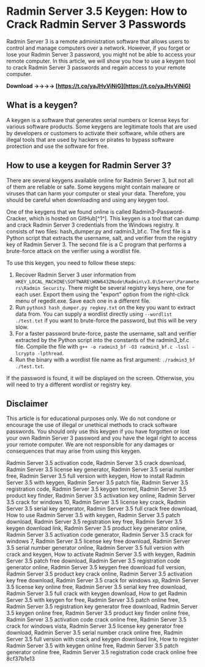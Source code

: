 
 
# Radmin Server 3.5 Keygen: How to Crack Radmin Server 3 Passwords
 
Radmin Server 3 is a remote administration software that allows users to control and manage computers over a network. However, if you forget or lose your Radmin Server 3 password, you might not be able to access your remote computer. In this article, we will show you how to use a keygen tool to crack Radmin Server 3 passwords and regain access to your remote computer.
 
**Download ->->->-> [https://t.co/yaJHvViNiG](https://t.co/yaJHvViNiG)**


 
## What is a keygen?
 
A keygen is a software that generates serial numbers or license keys for various software products. Some keygens are legitimate tools that are used by developers or customers to activate their software, while others are illegal tools that are used by hackers or pirates to bypass software protection and use the software for free.
 
## How to use a keygen for Radmin Server 3?
 
There are several keygens available online for Radmin Server 3, but not all of them are reliable or safe. Some keygens might contain malware or viruses that can harm your computer or steal your data. Therefore, you should be careful when downloading and using any keygen tool.
 
One of the keygens that we found online is called Radmin3-Password-Cracker, which is hosted on GitHub[^1^]. This keygen is a tool that can dump and crack Radmin Server 3 credentials from the Windows registry. It consists of two files: hash\_dumper.py and radmin3\_bf.c. The first file is a Python script that extracts the username, salt, and verifier from the registry key of Radmin Server 3. The second file is a C program that performs a brute-force attack on the verifier using a wordlist file.
 
To use this keygen, you need to follow these steps:
 
1. Recover Radmin Server 3 user information from `HKEY_LOCAL_MACHINE\SOFTWARE\WOW6432Node\Radmin\v3.0\Server\Parameters\Radmin Security`. There might be several registry keys here, one for each user. Export them using the "export" option from the right-click menu of regedit.exe. Save each one in a different file.
2. Run `python3 hash_dumper.py regkey.txt` on the key you want to extract data from. You can supply a wordlist directly using `--wordlist ./test.txt` if you want to brute-force the password, but this will be very slow.
3. For a faster password brute-force, paste the username, salt and verifier extracted by the Python script into the constants of the radmin3\_bf.c file. Compile the file with `g++ -o radmin3_bf -O3 radmin3_bf.c -lssl -lcrypto -lpthread`.
4. Run the binary with a wordlist file name as first argument: `./radmin3_bf ./test.txt`.

If the password is found, it will be displayed on the screen. Otherwise, you will need to try a different wordlist or registry key.
 
## Disclaimer
 
This article is for educational purposes only. We do not condone or encourage the use of illegal or unethical methods to crack software passwords. You should only use this keygen if you have forgotten or lost your own Radmin Server 3 password and you have the legal right to access your remote computer. We are not responsible for any damages or consequences that may arise from using this keygen.
 
Radmin Server 3.5 activation code,  Radmin Server 3.5 crack download,  Radmin Server 3.5 license key generator,  Radmin Server 3.5 serial number free,  Radmin Server 3.5 full version with keygen,  How to install Radmin Server 3.5 with keygen,  Radmin Server 3.5 patch file,  Radmin Server 3.5 registration code,  Radmin Server 3.5 keygen torrent,  Radmin Server 3.5 product key finder,  Radmin Server 3.5 activation key online,  Radmin Server 3.5 crack for windows 10,  Radmin Server 3.5 license key crack,  Radmin Server 3.5 serial key generator,  Radmin Server 3.5 full crack free download,  How to use Radmin Server 3.5 with keygen,  Radmin Server 3.5 patch download,  Radmin Server 3.5 registration key free,  Radmin Server 3.5 keygen download link,  Radmin Server 3.5 product key generator online,  Radmin Server 3.5 activation code generator,  Radmin Server 3.5 crack for windows 7,  Radmin Server 3.5 license key free download,  Radmin Server 3.5 serial number generator online,  Radmin Server 3.5 full version with crack and keygen,  How to activate Radmin Server 3.5 with keygen,  Radmin Server 3.5 patch free download,  Radmin Server 3.5 registration code generator online,  Radmin Server 3.5 keygen free download full version,  Radmin Server 3.5 product key crack online,  Radmin Server 3.5 activation key free download,  Radmin Server 3.5 crack for windows xp,  Radmin Server 3.5 license key online free,  Radmin Server 3.5 serial key free download,  Radmin Server 3.5 full crack with keygen download,  How to get Radmin Server 3.5 with keygen for free,  Radmin Server 3.5 patch online free,  Radmin Server 3.5 registration key generator free download,  Radmin Server 3.5 keygen online free,  Radmin Server 3.5 product key finder online free,  Radmin Server 3.5 activation code crack online free,  Radmin Server 3.5 crack for windows vista,  Radmin Server 3.5 license key generator free download,  Radmin Server 3.5 serial number crack online free,  Radmin Server 3.5 full version with crack and keygen download link,  How to register Radmin Server 3.5 with keygen online free,  Radmin Server 3.5 patch generator online free,  Radmin Server 3.5 registration code crack online free
 8cf37b1e13
 
